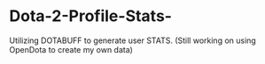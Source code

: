 # Dota-2-Profile-Stats-
Utilizing DOTABUFF to generate user STATS. (Still working on using OpenDota to create my own data) 
